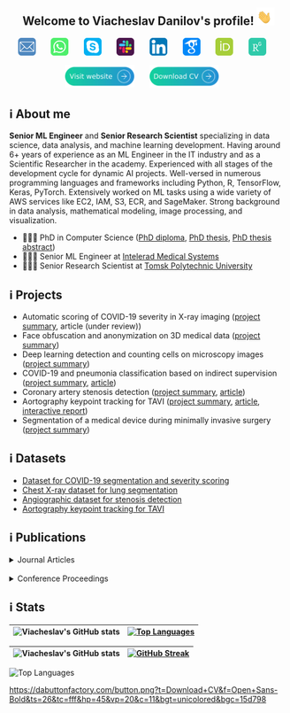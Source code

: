 <h2 align="center">
  Welcome to Viacheslav Danilov's profile!
  <img src="media/waving_hand.gif" width="32px">
</h2>

<!-- Social icons section -->
<p align="center">
    <a href="mailto:viacheslav.v.danilov@gmail.com"><img width="32px" alt="Email" title="Email" src="media/email.png"/></a>
    &#8287;&#8287;&#8287;&#8287;&#8287;
    <a href="https://wa.me/+79521825567"><img width="32px" alt="WhatsApp" title="WhatsApp" src="media/whatsapp.png"/></a>
    &#8287;&#8287;&#8287;&#8287;&#8287;
    <a href="https://join.skype.com/invite/gvkeO9eLSHa6"><img width="32px" alt="Skype" title="Skype" src="media/skype.png"/></a>
    &#8287;&#8287;&#8287;&#8287;&#8287;
    <a href="https://opendatascience.slack.com/team/UBV89HDAA"><img width="32px" alt="Slack" title="Slack" src="media/slack.png"/></a>
    &#8287;&#8287;&#8287;&#8287;&#8287;
    <a href="https://www.linkedin.com/in/viacheslav-danilov/"><img width="32px" alt="LinkedIn" title="LinkedIn" src="media/linkedin.png"/></a>
    &#8287;&#8287;&#8287;&#8287;&#8287;
    <a href="https://scholar.google.com/citations?user=SJidGZkAAAAJ&hl=en"><img width="32px" alt="Google Scholar" title="Google Scholar" src="media/google_scholar.png"/></a>
    &#8287;&#8287;&#8287;&#8287;&#8287;
    <a href="https://orcid.org/0000-0002-1413-1381"><img width="32px" alt="ORCID" title="ORCID" src="media/orcid.png"/></a>
    &#8287;&#8287;&#8287;&#8287;&#8287;
    <a href="https://www.researchgate.net/profile/Viacheslav-Danilov-2"><img width="32px" alt="Research Gate" title="Research Gate" src="media/rg.png"/></a>
    &#8287;&#8287;&#8287;&#8287;&#8287;
</p>

<p align="center">
    <a href="https://sites.google.com/view/viacheslav-danilov"><img width="125px" alt="Personal Webpage" title="Personal Webpage" src="media/website.svg"/></a>
    &#8287;&#8287;&#8287;&#8287;&#8287;
    <a href="https://drive.google.com/file/d/1wt79OJXWxjrkjLJgpziJMB6jwH86olO2/view?usp=sharing"><img width="125px" alt="PCV" title="CV" src="media/cv.svg"/></a>
    &#8287;&#8287;&#8287;&#8287;&#8287;
</p>

## ℹ️ About me

**Senior ML Engineer** and **Senior Research Scientist** specializing in data science, data analysis, and machine learning development. Having around 6+ years of experience as an ML Engineer in the IT industry and as a Scientific Researcher in the academy. Experienced with all stages of the development cycle for dynamic AI projects. Well-versed in numerous programming languages and frameworks including Python, R, TensorFlow, Keras, PyTorch. Extensively worked on ML tasks using a wide variety of AWS services like EC2, IAM, S3, ECR, and SageMaker. Strong background in data analysis, mathematical modeling, image processing, and visualization.

- 👨🏻‍🎓 PhD in Computer Science ([PhD diploma](https://drive.google.com/file/d/1UxAkmy8yy4Me02Ib4KoywU9_3gIDQMWB/view?usp=sharing), [PhD thesis](https://drive.google.com/file/d/1wRx6LUd0bCgUoZHiR9Bbs6MheT9jK9DC/view?usp=sharing), [PhD thesis abstract](https://drive.google.com/file/d/1wqWl1wTnSe3KRrsYF-SXDU3WR1jaQ1oj/view?usp=sharing))
- 👨🏻‍💻 Senior ML Engineer at [Intelerad Medical Systems](https://www.intelerad.com/en/)
- 👨🏻‍🔬 Senior Research Scientist at [Tomsk Polytechnic University](https://tpu.ru/en/research/research_units/international_labs/big_data_lab)

## ℹ️ Projects

- Automatic scoring of COVID-19 severity in X-ray imaging ([project summary](https://sites.google.com/view/viacheslav-danilov/projects/covid-19-scoring), article (under review))
- Face obfuscation and anonymization on 3D medical data ([project summary](https://sites.google.com/view/viacheslav-danilov/projects/face-obfuscation))
- Deep learning detection and counting cells on microscopy images ([project summary](https://sites.google.com/view/viacheslav-danilov/projects/cell-counting))
- COVID-19 and pneumonia classification based on indirect supervision ([project summary](https://sites.google.com/view/viacheslav-danilov/projects/covid-19-classification), [article](https://www.sciencedirect.com/science/article/pii/S2352914821002975))
- Coronary artery stenosis detection ([project summary](https://sites.google.com/view/viacheslav-danilov/projects/stenosis-detection), [article](https://www.nature.com/articles/s41598-021-87174-2))
- Aortography keypoint tracking for TAVI ([project summary](https://sites.google.com/view/viacheslav-danilov/projects/keypoint-tracking), [article](https://www.frontiersin.org/articles/10.3389/fcvm.2021.697737/full), [interactive report](https://wandb.ai/viacheslav_danilov/tavr_keypoint_tracking/reports/Keypoint-tracking-and-classification--Vmlldzo3ODIyNQ))
- Segmentation of a medical device during minimally invasive surgery ([project summary](https://sites.google.com/view/viacheslav-danilov/projects/segmentation-of-medical-devices))

## ℹ️ Datasets

- [Dataset for COVID-19 segmentation and severity scoring](https://data.mendeley.com/datasets/36fjrg9s69/1)
- [Chest X-ray dataset for lung segmentation](https://data.mendeley.com/datasets/8gf9vpkhgy/1)
- [Angiographic dataset for stenosis detection](https://data.mendeley.com/datasets/ydrm75xywg/2)
- [Aortography keypoint tracking for TAVI](https://data.mendeley.com/datasets/pgynfy766g/2)

## ℹ️ Publications

<details><summary>Journal Articles</summary>

|                                                                                   Article                                                                                    |                                                          Journal                                                           | Quartile | IF  | Year |
|:----------------------------------------------------------------------------------------------------------------------------------------------------------------------------:|:--------------------------------------------------------------------------------------------------------------------------:|:--------:|:---:|:----:|
|                                       Automatic scoring of COVID-19 severity in X-ray imaging based on a novel deep learning workflow                                        |                                 [Nature Scientific Reports](https://www.nature.com/srep/)                                  |    Q1    | 4.4 | 2022 |
|             [Improvement of catheter segmentation using semi-synthetic data](https://drive.google.com/file/d/17nU9KE6NE_ogt4J38Yl9cbTdZ4PF61IV/view?usp=sharing)             |                                 [Nature Scientific Reports](https://www.nature.com/srep/)                                  |    Q1    | 4.4 | 2022 |
|                   [Biomaterials Based on Carbon Nanotube Nanocomposites of Poly(styrene-b-isobutylene-b-styrene)](https://www.mdpi.com/2079-4991/12/5/733)                   |                             [Nanomaterials (MDPI)](https://www.mdpi.com/journal/nanomaterials)                             |    Q1    | 5.3 | 2022 |
|                 [Indirect supervision applied to COVID-19 and pneumonia classification](https://www.sciencedirect.com/science/article/pii/S2352914821002975)                 |          [Informatics in Medicine Unlocked ](https://www.journals.elsevier.com/informatics-in-medicine-unlocked)           |    Q3    | 3.4 | 2022 |
| [Aortography keypoint tracking for transcatheter aortic valve implantation based on multi-task learning](https://www.frontiersin.org/articles/10.3389/fcvm.2021.697737/full) |            [Frontiers in Cardiovascular Medicine](https://www.frontiersin.org/journals/cardiovascular-medicine)            |    Q1    | 4.8 | 2021 |
|                      [Real-time coronary artery stenosis detection based on modern neural networks](https://www.nature.com/articles/s41598-021-87174-2)                      |                                 [Nature Scientific Reports](https://www.nature.com/srep/)                                  |    Q1    | 4.4 | 2021 |
|                  [Analysis of deep neural networks for detection of coronary artery stenosis](https://link.springer.com/article/10.1134/S0361768821030038)                   |                        [Programming and Computer Software](https://www.springer.com/journal/11086)                         |    Q3    | 1.0 | 2021 |
|                     [Segmentation based on propagation of dynamically changing superpixels](https://link.springer.com/article/10.1134/S0361768820030044)                     |                        [Programming and Computer Software](https://www.springer.com/journal/11086)                         |    Q3    | 1.0 | 2020 |
|                     [Feature selection algorithm based on PDF/PMF area difference](https://www.sciencedirect.com/science/article/pii/S1746809419302629)                      | [Biomedical Signal Processing and Control](https://www.sciencedirect.com/journal/biomedical-signal-processing-and-control) |    Q2    | 3.9 | 2020 |
|         [Efficient workflow for automatic segmentation of the right heart based on 2D echocardiography](https://link.springer.com/article/10.1007/s10554-018-1314-4)         |                 [International Journal of Cardiovascular Imaging](https://www.springer.com/journal/10554)                  |    Q2    | 2.4 | 2018 |
</details>
<br/>

<details><summary>Conference Proceedings</summary>

|                                                                                           Article                                                                                            |                                                                                Conference                                                                                |           City           | Year |
|:--------------------------------------------------------------------------------------------------------------------------------------------------------------------------------------------:|:------------------------------------------------------------------------------------------------------------------------------------------------------------------------:|:------------------------:|:----:|
| [Boosting segmentation accuracy of the deep learning models based on the synthetic data generation](https://www.int-arch-photogramm-remote-sens-spatial-inf-sci.net/XLIV-2-W1-2021/33/2021/) | [International Workshop on “Photogrammetric and computer vision techniques for video surveillance, biometrics and biomedicine”](http://technicalvision.ru/ISPRS/PSBB21/) |      Moscow, Russia      | 2021 |
|                     [Comparative study of deep learning models for automatic coronary stenosis detection in X-ray angiography](http://ceur-ws.org/Vol-2744/paper75.pdf)                      |                                                      30th International Conference on Computer Graphics and Vision                                                       | Saint Petersburg, Russia | 2020 |
|                                [Motion planning algorithm for continuum robots bending over obstacles](https://ieeexplore.ieee.org/abstract/document/8973282)                                |                             [III International Conference on Control in Technical Systems](https://etu.ru/en/university/conferences/cts2019)                             | Saint Petersburg, Russia | 2020 |
|                         [Ray-based segmentation algorithm for medical imaging](https://www.int-arch-photogramm-remote-sens-spatial-inf-sci.net/XLII-2-W12/37/2019/)                          | [International Workshop on “Photogrammetric and computer vision techniques for video surveillance, biometrics and biomedicine”](http://technicalvision.ru/ISPRS/PSBB19/) |      Moscow, Russia      | 2019 |
|                                [Inverse kinematics for steerable concentric continuum robots](https://link.springer.com/chapter/10.1007/978-981-13-9267-2_8)                                 |                                          14th International Conference on Electromechanics and Robotics "Zavalishin's Readings"                                          |      Kursk, Russia       | 2019 |
|                                      [FABRIK-based inverse kinematics for multi-section continuum robots](https://ieeexplore.ieee.org/document/8624888)                                      |                                    [18th International Conference on Mechatronics](https://mechatronika.fel.cvut.cz/2018/index.html)                                     |   Brno, Czech Republic   | 2018 |
</details>

## ℹ️ Stats

| ![Viacheslav's GitHub stats](https://github-readme-stats.vercel.app/api?username=ViacheslavDanilov&theme=buefy&count_private=true&show_icons=true&include_all_commits=true&hide_border=true) | [![Top Languages](https://github-readme-stats.vercel.app/api/top-langs/?username=ViacheslavDanilov&theme=buefy&hide=matlab&layout=compact&hide_border=true)](https://github.com/ViacheslavDanilov) |
|:--------------------------------------------------------------------------------------------------------------------------------------------------------------------------------------------:|:--------------------------------------------------------------------------------------------------------------------------------------------------------------------------------------------------:|

[//]: # (**Note:** Top languages is only a metric of the languages my public code consists of and doesn't reflect experience or skill level.)


| ![Viacheslav's GitHub stats](https://github-readme-stats.vercel.app/api?username=ViacheslavDanilov&theme=buefy&count_private=true&show_icons=true&include_all_commits=true&hide_border=true) | [![GitHub Streak](http://github-readme-streak-stats.herokuapp.com?user=ViacheslavDanilov&theme=buefy&hide_border=true&date_format=M%20j%5B%2C%20Y%5D)](https://github.com/ViacheslavDanilov) |
|:----------------------------------------------------------------------------------------------------------------------------------------------------------------------------------------:|:--------------------------------------------------------------------------------------------------------------------------------------------------------------------------------------:|

[//]: # (<p align="center">)

![Top Languages](https://github-readme-stats.vercel.app/api/top-langs/?username=ViacheslavDanilov&theme=buefy&hide=matlab&layout=compact&hide_border=true)


https://dabuttonfactory.com/button.png?t=Download+CV&f=Open+Sans-Bold&ts=26&tc=fff&hp=45&vp=20&c=11&bgt=unicolored&bgc=15d798


[//]: # (</p>>)

[//]: # (**Note:** Top languages is only a metric of the languages my public code consists of and doesn't reflect experience or skill level.)


[//]: # ([![GitHub Streak]&#40;http://github-readme-streak-stats.herokuapp.com?user=ViacheslavDanilov&theme=buefy&hide_border=true&date_format=M%20j%5B%2C%20Y%5D&#41;]&#40;https://github.com/ViacheslavDanilov&#41;)